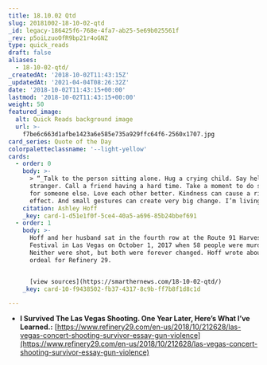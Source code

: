```yaml
---
title: 18.10.02 Qtd
slug: 20181002-18-10-02-qtd
_id: legacy-186425f6-768e-4fa7-ab25-5e69b025561f
_rev: p5oiLzuoOfR9bp21r4oGNZ
type: quick_reads
draft: false
aliases:
  - 18-10-02-qtd/
_createdAt: '2018-10-02T11:43:15Z'
_updatedAt: '2021-04-04T08:26:32Z'
date: '2018-10-02T11:43:15+00:00'
lastmod: '2018-10-02T11:43:15+00:00'
weight: 50
featured_image:
  alt: Quick Reads background image
  url: >-
    f7be6c663d1afbe1423a6e585e735a929ffc64f6-2560x1707.jpg
card_series: Quote of the Day
colorpaletteclassname: '--light-yellow'
cards:
  - order: 0
    body: >-
      > “_Talk to the person sitting alone. Hug a crying child. Say hello to a
      stranger. Call a friend having a hard time. Take a moment to do something
      for someone else. Love each other better. Kindness can cause a ripple
      effect. And small gestures can create very big change. I’m living proof.”_
    citation: Ashley Hoff
    _key: card-1-d51e1f0f-5ce4-40a5-a696-85b24bbef691
  - order: 1
    body: >-
      Hoff and her husband sat in the fourth row at the Route 91 Harvest Music
      Festival in Las Vegas on October 1, 2017 when 58 people were murdered.
      Neither were shot, but both were forever changed. Hoff wrote about their
      ordeal for Refinery 29.


      [view sources](https://smarthernews.com/18-10-02-qtd/)
    _key: card-10-f9438502-fb37-4317-8c9b-ff7b8f1d8c1d

---
```

* **I Survived The Las Vegas Shooting. One Year Later, Here’s What I’ve Learned.:** [https://www.refinery29.com/en-us/2018/10/212628/las-vegas-concert-shooting-survivor-essay-gun-violence](https://www.refinery29.com/en-us/2018/10/212628/las-vegas-concert-shooting-survivor-essay-gun-violence)